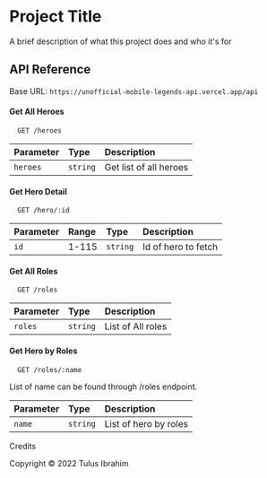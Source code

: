 
# Project Title

A brief description of what this project does and who it's for


## API Reference

Base URL: ```https://unofficial-mobile-legends-api.vercel.app/api```

#### Get All Heroes

```
  GET /heroes
```

| Parameter | Type      | Description                       |
| :-------- | :-------- | :------------------------ |
| `heroes`  | `string`  | Get list of all heroes |

#### Get Hero Detail

```
  GET /hero/:id
```

| Parameter | Range    | Type     | Description                       |
| :-------- | :------- | :--------| :------------------------ |
| `id`      | 1-115    | `string` | Id of hero to fetch |

#### Get All Roles

```
  GET /roles
```

| Parameter | Type     | Description                       |
| :-------- | :--------| :------------------------ |
| `roles`   | `string` | List of All roles |

#### Get Hero by Roles

```
  GET /roles/:name
```
List of name can be found through /roles endpoint.

| Parameter | Type     | Description                       |
| :-------- | :--------| :------------------------ |
| `name`    | `string` | List of hero by roles |

Credits

Copyright © 2022 Tulus Ibrahim